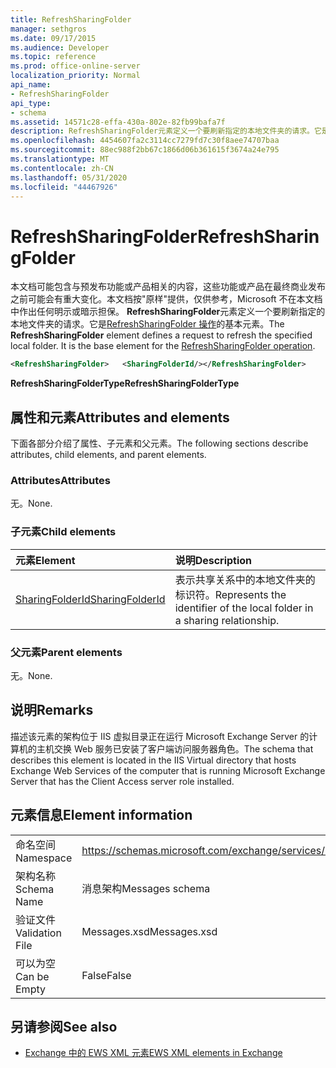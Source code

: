 ```yaml
---
title: RefreshSharingFolder
manager: sethgros
ms.date: 09/17/2015
ms.audience: Developer
ms.topic: reference
ms.prod: office-online-server
localization_priority: Normal
api_name:
- RefreshSharingFolder
api_type:
- schema
ms.assetid: 14571c28-effa-430a-802e-82fb99bafa7f
description: RefreshSharingFolder元素定义一个要刷新指定的本地文件夹的请求。它是RefreshSharingFolder 操作的基本元素。
ms.openlocfilehash: 4454607fa2c3114cc7279fd7c30f8aee74707baa
ms.sourcegitcommit: 88ec988f2bb67c1866d06b361615f3674a24e795
ms.translationtype: MT
ms.contentlocale: zh-CN
ms.lasthandoff: 05/31/2020
ms.locfileid: "44467926"
---
```

# <a name="refreshsharingfolder"></a><span data-ttu-id="6e6cd-104">RefreshSharingFolder</span><span class="sxs-lookup"><span data-stu-id="6e6cd-104">RefreshSharingFolder</span></span>

<span data-ttu-id="6e6cd-p102">本文档可能包含与预发布功能或产品相关的内容，这些功能或产品在最终商业发布之前可能会有重大变化。本文档按"原样"提供，仅供参考，Microsoft 不在本文档中作出任何明示或暗示担保。 **RefreshSharingFolder**元素定义一个要刷新指定的本地文件夹的请求。它是[RefreshSharingFolder 操作](refreshsharingfolder-operation.md)的基本元素。</span><span class="sxs-lookup"><span data-stu-id="6e6cd-p102">The **RefreshSharingFolder** element defines a request to refresh the specified local folder. It is the base element for the [RefreshSharingFolder operation](refreshsharingfolder-operation.md).</span></span>
  
```xml
<RefreshSharingFolder>   <SharingFolderId/></RefreshSharingFolder>
```

 <span data-ttu-id="6e6cd-107">**RefreshSharingFolderType**</span><span class="sxs-lookup"><span data-stu-id="6e6cd-107">**RefreshSharingFolderType**</span></span>
## <a name="attributes-and-elements"></a><span data-ttu-id="6e6cd-108">属性和元素</span><span class="sxs-lookup"><span data-stu-id="6e6cd-108">Attributes and elements</span></span>

<span data-ttu-id="6e6cd-109">下面各部分介绍了属性、子元素和父元素。</span><span class="sxs-lookup"><span data-stu-id="6e6cd-109">The following sections describe attributes, child elements, and parent elements.</span></span>
  
### <a name="attributes"></a><span data-ttu-id="6e6cd-110">Attributes</span><span class="sxs-lookup"><span data-stu-id="6e6cd-110">Attributes</span></span>

<span data-ttu-id="6e6cd-111">无。</span><span class="sxs-lookup"><span data-stu-id="6e6cd-111">None.</span></span>
  
### <a name="child-elements"></a><span data-ttu-id="6e6cd-112">子元素</span><span class="sxs-lookup"><span data-stu-id="6e6cd-112">Child elements</span></span>

|<span data-ttu-id="6e6cd-113">**元素**</span><span class="sxs-lookup"><span data-stu-id="6e6cd-113">**Element**</span></span>|<span data-ttu-id="6e6cd-114">**说明**</span><span class="sxs-lookup"><span data-stu-id="6e6cd-114">**Description**</span></span>|
|:-----|:-----|
|[<span data-ttu-id="6e6cd-115">SharingFolderId</span><span class="sxs-lookup"><span data-stu-id="6e6cd-115">SharingFolderId</span></span>](sharingfolderid.md) <br/> |<span data-ttu-id="6e6cd-116">表示共享关系中的本地文件夹的标识符。</span><span class="sxs-lookup"><span data-stu-id="6e6cd-116">Represents the identifier of the local folder in a sharing relationship.</span></span>  <br/> |
   
### <a name="parent-elements"></a><span data-ttu-id="6e6cd-117">父元素</span><span class="sxs-lookup"><span data-stu-id="6e6cd-117">Parent elements</span></span>

<span data-ttu-id="6e6cd-118">无。</span><span class="sxs-lookup"><span data-stu-id="6e6cd-118">None.</span></span>
  
## <a name="remarks"></a><span data-ttu-id="6e6cd-119">说明</span><span class="sxs-lookup"><span data-stu-id="6e6cd-119">Remarks</span></span>

<span data-ttu-id="6e6cd-120">描述该元素的架构位于 IIS 虚拟目录正在运行 Microsoft Exchange Server 的计算机的主机交换 Web 服务已安装了客户端访问服务器角色。</span><span class="sxs-lookup"><span data-stu-id="6e6cd-120">The schema that describes this element is located in the IIS Virtual directory that hosts Exchange Web Services of the computer that is running Microsoft Exchange Server that has the Client Access server role installed.</span></span>
  
## <a name="element-information"></a><span data-ttu-id="6e6cd-121">元素信息</span><span class="sxs-lookup"><span data-stu-id="6e6cd-121">Element information</span></span>

|||
|:-----|:-----|
|<span data-ttu-id="6e6cd-122">命名空间</span><span class="sxs-lookup"><span data-stu-id="6e6cd-122">Namespace</span></span>  <br/> |https://schemas.microsoft.com/exchange/services/2006/messages  <br/> |
|<span data-ttu-id="6e6cd-123">架构名称</span><span class="sxs-lookup"><span data-stu-id="6e6cd-123">Schema Name</span></span>  <br/> |<span data-ttu-id="6e6cd-124">消息架构</span><span class="sxs-lookup"><span data-stu-id="6e6cd-124">Messages schema</span></span>  <br/> |
|<span data-ttu-id="6e6cd-125">验证文件</span><span class="sxs-lookup"><span data-stu-id="6e6cd-125">Validation File</span></span>  <br/> |<span data-ttu-id="6e6cd-126">Messages.xsd</span><span class="sxs-lookup"><span data-stu-id="6e6cd-126">Messages.xsd</span></span>  <br/> |
|<span data-ttu-id="6e6cd-127">可以为空</span><span class="sxs-lookup"><span data-stu-id="6e6cd-127">Can be Empty</span></span>  <br/> |<span data-ttu-id="6e6cd-128">False</span><span class="sxs-lookup"><span data-stu-id="6e6cd-128">False</span></span>  <br/> |
   
## <a name="see-also"></a><span data-ttu-id="6e6cd-129">另请参阅</span><span class="sxs-lookup"><span data-stu-id="6e6cd-129">See also</span></span>



- [<span data-ttu-id="6e6cd-130">Exchange 中的 EWS XML 元素</span><span class="sxs-lookup"><span data-stu-id="6e6cd-130">EWS XML elements in Exchange</span></span>](ews-xml-elements-in-exchange.md)

